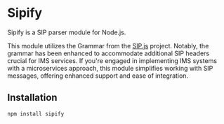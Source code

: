 # Sipify

Sipify is a SIP parser module for Node.js.

This module utilizes the Grammar from the [SIP.js](https://github.com/onsip/sip.js/) project. Notably, the grammar has been enhanced to accommodate additional SIP headers crucial for IMS services. If you're engaged in implementing IMS systems with a microservices approach, this module simplifies working with SIP messages, offering enhanced support and ease of integration.

## Installation

```bash
npm install sipify